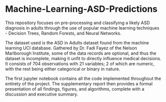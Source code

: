 # Machine-Learning-ASD-Predictions
This repository focuses on pre-processing and classifying a likely ASD diagnosis in adults through the use of popular machine learning techniques - Decision Trees, Random Forests, and Neural Networks.

The dataset used is the ASD in Adults dataset found from the machine learning UCI database. Gathered by Dr. Fadi Fayez of the Nelson Marlborough Institute, some of the data records are optional, and thus the dataset is incomplete, making it unfit to directly influence medical decisions. It consists of 704 observations with 21 variables; 2 of which are numeric, with the rest being either categorical or binary in nature.

The first jupyter notebook contains all the code implemented throughout the entirety of the project. The supplementary report then provides a formal presentation of all findings, figures, and algorithms, complete with a discussion and executive summary.
